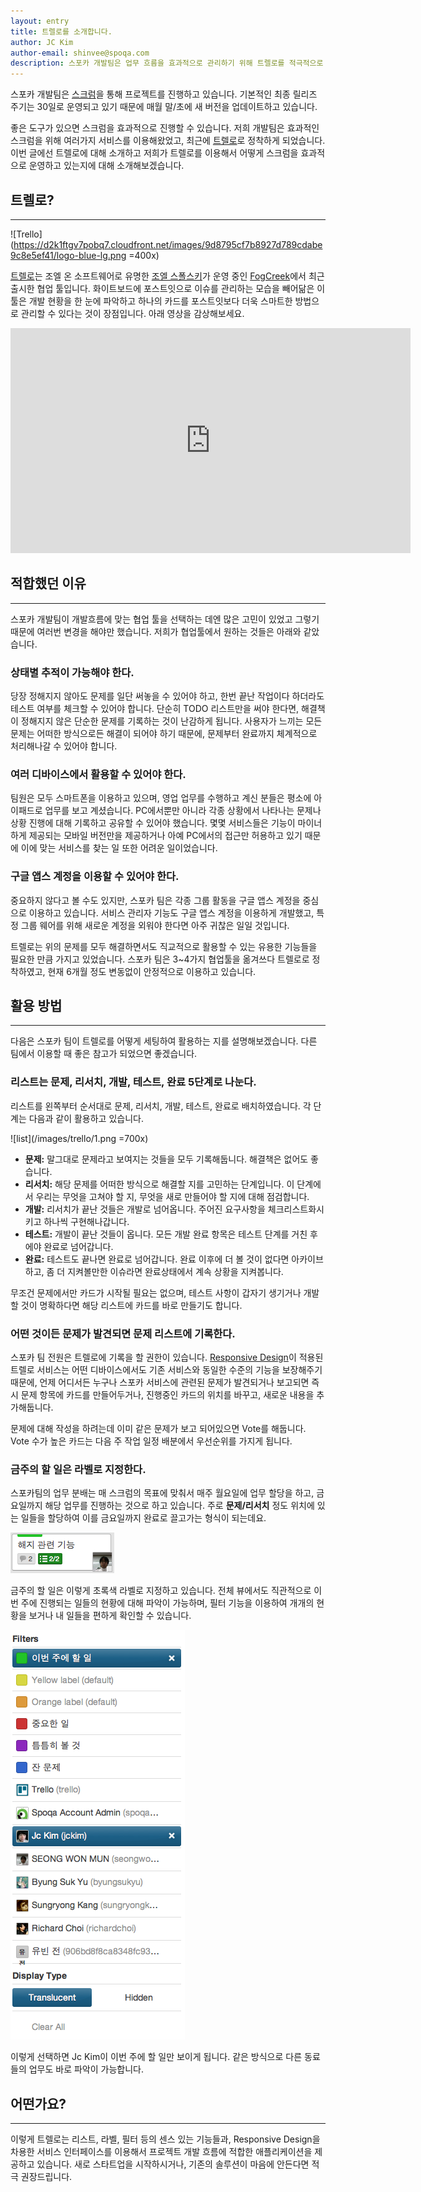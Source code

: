 ```yaml
---
layout: entry
title: 트렐로를 소개합니다.
author: JC Kim
author-email: shinvee@spoqa.com
description: 스포카 개발팀은 업무 흐름을 효과적으로 관리하기 위해 트렐로를 적극적으로 활용하고 있습니다. 트렐로의 장점과 저희 팀의 활용법을 소개합니다.
---
```


스포카 개발팀은 [스크럼]을 통해 프로젝트를 진행하고 있습니다. 기본적인 최종 릴리즈 주기는 30일로 운영되고 있기 때문에 매월 말/초에 새 버전을 업데이트하고 있습니다.

좋은 도구가 있으면 스크럼을 효과적으로 진행할 수 있습니다. 저희 개발팀은 효과적인 스크럼을 위해 여러가지 서비스를 이용해왔었고, 최근에 [트렐로]로 정착하게 되었습니다. 이번 글에선 트렐로에 대해 소개하고 저희가 트렐로를 이용해서 어떻게 스크럼을 효과적으로 운영하고 있는지에 대해 소개해보겠습니다.

## 트렐로?
---
![Trello](https://d2k1ftgv7pobq7.cloudfront.net/images/9d8795cf7b8927d789cdabe9c8e5ef41/logo-blue-lg.png =400x) 

[트렐로]는 조엘 온 소프트웨어로 유명한 [조엘 스폴스키]가 운영 중인 [FogCreek]에서 최근 출시한 협업 툴입니다. 화이트보드에 포스트잇으로 이슈를 관리하는 모습을 빼어닮은 이 툴은 개발 현황을 한 눈에 파악하고 하나의 카드를 포스트잇보다 더욱 스마트한 방법으로 관리할 수 있다는 것이 장점입니다. 아래 영상을 감상해보세요.

<iframe width="640" height="360" src="https://www.youtube.com/embed/aaDf1RqeLfo?feature=player_embedded" frameborder="0" allowfullscreen></iframe>

## 적합했던 이유
---
스포카 개발팀이 개발흐름에 맞는 협업 툴을 선택하는 데엔 많은 고민이 있었고 그렇기 때문에 여러번 변경을 해야만 했습니다. 저희가 협업툴에서 원하는 것들은 아래와 같았습니다.

### 상태별 추적이 가능해야 한다.
당장 정해지지 않아도 문제를 일단 써놓을 수 있어야 하고, 한번 끝난 작업이다 하더라도 테스트 여부를 체크할 수 있어야 합니다. 단순히 TODO 리스트만을 써야 한다면, 해결책이 정해지지 않은 단순한 문제를 기록하는 것이 난감하게 됩니다. 사용자가 느끼는 모든 문제는 어떠한 방식으로든 해결이 되어야 하기 때문에, 문제부터 완료까지 체계적으로 처리해나갈 수 있어야 합니다.

### 여러 디바이스에서 활용할 수 있어야 한다.
팀원은 모두 스마트폰을 이용하고 있으며, 영업 업무를 수행하고 계신 분들은 평소에 아이패드로 업무를 보고 계셨습니다. PC에서뿐만 아니라 각종 상황에서 나타나는 문제나 상황 진행에 대해 기록하고 공유할 수 있어야 했습니다. 몇몇 서비스들은 기능이 마이너하게 제공되는 모바일 버전만을 제공하거나 아예 PC에서의 접근만 허용하고 있기 때문에 이에 맞는 서비스를 찾는 일 또한 어려운 일이었습니다.

### 구글 앱스 계정을 이용할 수 있어야 한다.
중요하지 않다고 볼 수도 있지만, 스포카 팀은 각종 그룹 활동을 구글 앱스 계정을 중심으로 이용하고 있습니다. 서비스 관리자 기능도 구글 앱스 계정을 이용하게 개발했고, 특정 그룹 웨어를 위해 새로운 계정을 외워야 한다면 아주 귀찮은 일일 것입니다.

트렐로는 위의 문제를 모두 해결하면서도 직교적으로 활용할 수 있는 유용한 기능들을 필요한 만큼 가지고 있었습니다. 스포카 팀은 3~4가지 협업툴을 옮겨쓰다 트렐로로 정착하였고, 현재 6개월 정도 변동없이 안정적으로 이용하고 있습니다.

## 활용 방법
---
다음은 스포카 팀이 트렐로를 어떻게 세팅하여 활용하는 지를 설명해보겠습니다. 다른 팀에서 이용할 때 좋은 참고가 되었으면 좋겠습니다. 

### 리스트는 문제, 리서치, 개발, 테스트, 완료 5단계로 나눈다.

리스트를 왼쪽부터 순서대로 문제, 리서치, 개발, 테스트, 완료로 배치하였습니다. 각 단계는 다음과 같이 활용하고 있습니다.

![list](/images/trello/1.png =700x)

 - **문제:** 말그대로 문제라고 보여지는 것들을 모두 기록해둡니다. 해결책은 없어도 좋습니다.
 - **리서치:** 해당 문제를 어떠한 방식으로 해결할 지를 고민하는 단계입니다. 이 단계에서 우리는 무엇을 고쳐야 할 지, 무엇을 새로 만들어야 할 지에 대해 점검합니다.
 - **개발:** 리서치가 끝난 것들은 개발로 넘어옵니다. 주어진 요구사항을 체크리스트화시키고 하나씩 구현해나갑니다.
 - **테스트:** 개발이 끝난 것들이 옵니다. 모든 개발 완료 항목은 테스트 단계를 거친 후에야 완료로 넘어갑니다. 
 - **완료:** 테스트도 끝나면 완료로 넘어갑니다. 완료 이후에 더 볼 것이 없다면 아카이브하고, 좀 더 지켜볼만한 이슈라면 완료상태에서 계속 상황을 지켜봅니다.

무조건 문제에서만 카드가 시작될 필요는 없으며, 테스트 사항이 갑자기 생기거나 개발할 것이 명확하다면 해당 리스트에 카드를 바로 만들기도 합니다. 

### 어떤 것이든 문제가 발견되면 문제 리스트에 기록한다.

스포카 팀 전원은 트렐로에 기록을 할 권한이 있습니다. [Responsive Design]이 적용된 트렐로 서비스는 어떤 디바이스에서도 기존 서비스와 동일한 수준의 기능을 보장해주기 때문에, 언제 어디서든 누구나 스포카 서비스에 관련된 문제가 발견되거나 보고되면 즉시 문제 항목에 카드를 만들어두거나, 진행중인 카드의 위치를 바꾸고, 새로운 내용을 추가해둡니다.

문제에 대해 작성을 하려는데 이미 같은 문제가 보고 되어있으면 Vote를 해둡니다. Vote 수가 높은 카드는 다음 주 작업 일정 배분에서 우선순위를 가지게 됩니다.

### 금주의 할 일은 라벨로 지정한다.

스포카팀의 업무 분배는 매 스크럼의 목표에 맞춰서 매주 월요일에 업무 할당을 하고, 금요일까지 해당 업무를 진행하는 것으로 하고 있습니다. 주로 **문제/리서치** 정도 위치에 있는 일들을 할당하여 이를 금요일까지 완료로 끌고가는 형식이 되는데요.

![list](/images/trello/2.png)

금주의 할 일은 이렇게 초록색 라벨로 지정하고 있습니다. 전체 뷰에서도 직관적으로 이번 주에 진행되는 일들의 현황에 대해 파악이 가능하며, 필터 기능을 이용하여 개개의 현황을 보거나 내 일들을 편하게 확인할 수 있습니다.

![list](/images/trello/4.png)

이렇게 선택하면 Jc Kim이 이번 주에 할 일만 보이게 됩니다. 같은 방식으로 다른 동료들의 업무도 바로 파악이 가능합니다.

## 어떤가요?
---
이렇게 트렐로는 리스트, 라벨, 필터 등의 센스 있는 기능들과, Responsive Design을 차용한 서비스 인터페이스를 이용해서 프로젝트 개발 흐름에 적합한 애플리케이션을 제공하고 있습니다. 새로 스타트업을 시작하시거나, 기존의 솔루션이 마음에 안든다면 적극 권장드립니다.

  [스크럼]: http://ko.wikipedia.org/wiki/%EC%8A%A4%ED%81%AC%EB%9F%BC_(%EC%95%A0%EC%9E%90%EC%9D%BC_%EA%B0%9C%EB%B0%9C_%ED%94%84%EB%A1%9C%EC%84%B8%EC%8A%A4)
  [트렐로]: https://trello.com/
  [조엘 스폴스키]: http://www.joelonsoftware.com/
  [FogCreek]: http://www.fogcreek.com/
  [Responsive Design]: http://www.alistapart.com/articles/responsive-web-design/
